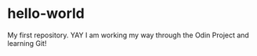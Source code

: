 # hello-world
My first repository. YAY
I am working my way through the Odin Project and learning Git!
